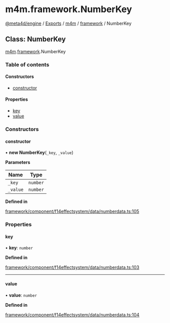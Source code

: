 # m4m.framework.NumberKey

[@meta4d/engine](../) / [Exports](../modules/) / [m4m](../modules/m4m.md) / [framework](../modules/m4m.framework.md) / NumberKey

## Class: NumberKey

[m4m](../modules/m4m.md).[framework](../modules/m4m.framework.md).NumberKey

### Table of contents

#### Constructors

* [constructor](m4m.framework.NumberKey.md#constructor)

#### Properties

* [key](m4m.framework.NumberKey.md#key)
* [value](m4m.framework.NumberKey.md#value)

### Constructors

#### constructor

• **new NumberKey**(`_key`, `_value`)

**Parameters**

| Name     | Type     |
| -------- | -------- |
| `_key`   | `number` |
| `_value` | `number` |

**Defined in**

[framework/component/f14effectsystem/data/numberdata.ts:105](https://github.com/meta4d-me/meta4d-engine/blob/cf6bfe6/src/framework/component/f14effectsystem/data/numberdata.ts#L105)

### Properties

#### key

• **key**: `number`

**Defined in**

[framework/component/f14effectsystem/data/numberdata.ts:103](https://github.com/meta4d-me/meta4d-engine/blob/cf6bfe6/src/framework/component/f14effectsystem/data/numberdata.ts#L103)

***

#### value

• **value**: `number`

**Defined in**

[framework/component/f14effectsystem/data/numberdata.ts:104](https://github.com/meta4d-me/meta4d-engine/blob/cf6bfe6/src/framework/component/f14effectsystem/data/numberdata.ts#L104)
